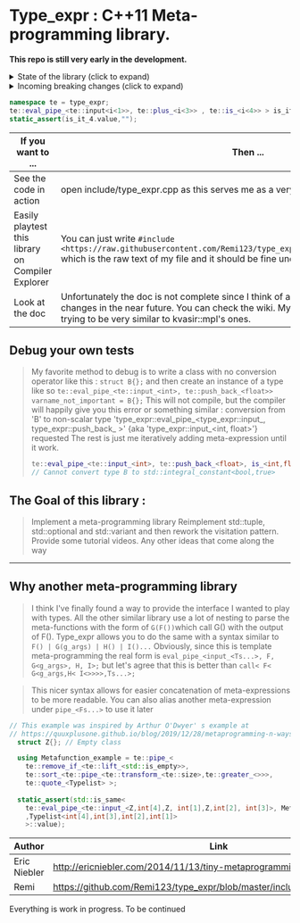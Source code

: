 # Type_expr : C++11 Meta-programming library. 
**This repo is still very early in the development.**

<details>
  <summary>State of the library (click to expand)</summary>
  
  > Early feedback was very positive. The syntax is very nice.
  > The implementation doesn't have the most state of the art optimization, but we are in the design and prototype phase.
  > The tests write themselves but they are in the wrong folder.
  > The CMake is not good at all.
  > The wiki is well started but I'm trying to give the correct definition and it's harder than initially thought.
</details>
<details>
  <summary>Incoming breaking changes (click to expand)</summary>
  > Most of the unary and binary meta-expression will now transition from having an meta-expression type to a variadic pack of meta-expression. The idea is to ease the parsing of multiples `f < te::input_<Ts...>, input_<Us...>` and requiring a lot less `te::pipe_<unpack, Fs...>` .This is a breaking changes and only `te::transform_<Fs...>` is currently implemented.
</details>

```C++
namespace te = type_expr;
te::eval_pipe_<te::input<i<1>>, te::plus_<i<3>> , te::is_<i<4>> > is_it_4; // is_it_4 is an std::integral_constant<bool,true>
static_assert(is_it_4.value,"");
```

If you want to ... | Then ... 
--- | ---
See the code in action | open include/type_expr.cpp as this serves me as a very small testing unit.
Easily playtest this library on Compiler Explorer | You can just write ```#include <https://raw.githubusercontent.com/Remi123/type_expr/master/include/type_expr.hpp>``` which is the raw text of my file and it should be fine under a C++11 compiler
Look at the doc | Unfortunately the doc is not complete since I think of adding some more breaking changes in the near future. You can check the wiki. My meta-expression names are trying to be very similar to kvasir::mpl's ones.

## Debug your own tests 
> My favorite method to debug is to write a class with no conversion operator like this : `struct B{};` and then create an instance of a type like so `te::eval_pipe_<te::input_<int>, te::push_back_<float>> varname_not_important = B{};`
> This will not compile, but the compiler will happily give you this error or something similar : 
> conversion from 'B' to non-scalar type 'type_expr::eval_pipe_<type_expr::input_<int>, type_expr::push_back_<float> >' {aka 'type_expr::input_<int, float>'} requested
> The rest is just me iteratively adding meta-expression until it work.
> ```C++   
  >te::eval_pipe_<te::input_<int>, te::push_back_<float>, is_<int,float>> varname_not_important = B{}; 
  >// Cannot convert type B to std::integral_constant<bool,true>
>```

## The Goal of this library :
>Implement a meta-programming library
>Reimplement std::tuple, std::optional and std::variant and then rework the visitation pattern.
>Provide some tutorial videos.
>Any other ideas that come along the way

___

## Why another meta-programming library
> I think I've finally found a way to provide the interface I wanted to play with types. All the other similar library use a lot of nesting to parse the meta-functions with the form of `G(F())`which call G() with the output of F(). Type_expr allows you to do the same with a syntax similar to  `F() | G(g_args) | H() | I()...` 
>Obviously, since this is template meta-programming the real form is `eval_pipe_<input_<Ts...>, F, G<g_args>, H, I>;` but let's agree that this is better than `call< F< G<g_args,H< I<>>>>,Ts...>;`

> This nicer syntax allows for easier concatenation of meta-expressions to be more readable. You can also alias another meta-expression under `pipe_<Fs...>` to use it later
```C++
// This example was inspired by Arthur O'Dwyer' s example at 
// https://quuxplusone.github.io/blog/2019/12/28/metaprogramming-n-ways/
  struct Z{}; // Empty class

  using Metafunction_example = te::pipe_<
    te::remove_if_<te::lift_<std::is_empty>>,
    te::sort_<te::pipe_<te::transform_<te::size>,te::greater_<>>>,
    te::quote_<Typelist> >;
    
  static_assert(std::is_same<
    te::eval_pipe_<te::input_<Z,int[4],Z, int[1],Z,int[2], int[3]>, Metafunction_example>
    ,Typelist<int[4],int[3],int[2],int[1]>
    >::value);
```

Author | Link  
--- | --- 
Eric Niebler | http://ericniebler.com/2014/11/13/tiny-metaprogramming-library/ 
Remi | https://github.com/Remi123/type_expr/blob/master/include/type_tup.hpp#L69 

Everything is work in progress. To be continued

